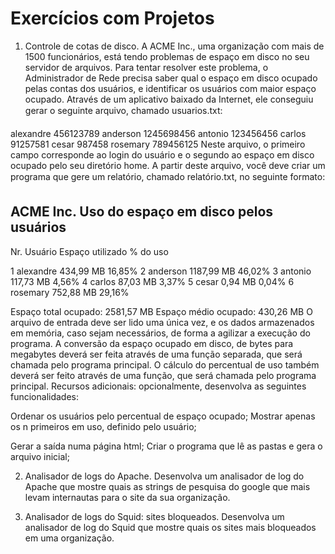 # Exercícios com Projetos

1. Controle de cotas de disco. A ACME Inc., uma organização com mais de 1500 funcionários, está tendo problemas de espaço em disco no seu servidor de arquivos. Para tentar resolver este problema, o Administrador de Rede precisa saber qual o espaço em disco ocupado pelas contas dos usuários, e identificar os usuários com maior espaço ocupado. Através de um aplicativo baixado da Internet, ele conseguiu gerar o seguinte arquivo, chamado usuarios.txt:


alexandre       456123789
anderson        1245698456
antonio         123456456
carlos          91257581
cesar           987458
rosemary        789456125
Neste arquivo, o primeiro campo corresponde ao login do usuário e o segundo ao espaço em disco ocupado pelo seu diretório home. A partir deste arquivo, você deve criar um programa que gere um relatório, chamado relatório.txt, no seguinte formato:


ACME Inc.           Uso do espaço em disco pelos usuários
------------------------------------------------------------------------
Nr.  Usuário        Espaço utilizado     % do uso

1    alexandre       434,99 MB            16,85%
2    anderson       1187,99 MB            46,02%
3    antonio         117,73 MB             4,56%
4    carlos           87,03 MB             3,37%
5    cesar             0,94 MB             0,04%
6    rosemary        752,88 MB            29,16%

Espaço total ocupado: 2581,57 MB
Espaço médio ocupado: 430,26 MB
O arquivo de entrada deve ser lido uma única vez, e os dados armazenados em memória, caso sejam necessários, de forma a agilizar a execução do programa. A conversão da espaço ocupado em disco, de bytes para megabytes deverá ser feita através de uma função separada, que será chamada pelo programa principal. O cálculo do percentual de uso também deverá ser feito através de uma função, que será chamada pelo programa principal.
Recursos adicionais: opcionalmente, desenvolva as seguintes funcionalidades:

Ordenar os usuários pelo percentual de espaço ocupado;
Mostrar apenas os n primeiros em uso, definido pelo usuário;

Gerar a saída numa página html;
Criar o programa que lê as pastas e gera o arquivo inicial;

2. Analisador de logs do Apache. Desenvolva um analisador de log do Apache que mostre quais as strings de pesquisa do google que mais levam internautas para o site da sua organização.

3. Analisador de logs do Squid: sites bloqueados. Desenvolva um analisador de log do Squid que mostre quais os sites mais bloqueados em uma organização.